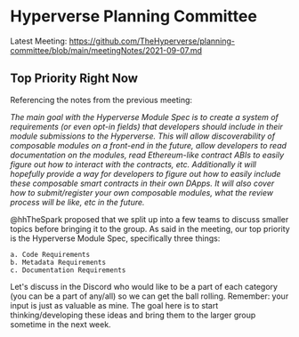 # Hyperverse Planning Committee

Latest Meeting: https://github.com/TheHyperverse/planning-committee/blob/main/meetingNotes/2021-09-07.md

## Top Priority Right Now

Referencing the notes from the previous meeting:

*The main goal with the Hyperverse Module Spec is to create a system of requirements (or even opt-in fields) that developers should include in their module submissions to the Hyperverse. This will allow discoverability of composable modules on a front-end in the future, allow developers to read documentation on the modules, read Ethereum-like contract ABIs to easily figure out how to interact with the contracts, etc. Additionally it will hopefully provide a way for developers to figure out how to easily include these composable smart contracts in their own DApps. It will also cover how to submit/register your own composable modules, what the review process will be like, etc in the future.*

@hhTheSpark proposed that we split up into a few teams to discuss smaller topics before bringing it to the group. As said in the meeting, our top priority is the Hyperverse Module Spec, specifically three things:
    
    a. Code Requirements
    b. Metadata Requirements
    c. Documentation Requirements

Let's discuss in the Discord who would like to be a part of each category (you can be a part of any/all) so we can get the ball rolling. Remember: your input is just as valuable as mine. The goal here is to start thinking/developing these ideas and bring them to the larger group sometime in the next week.
